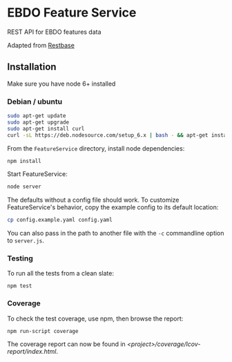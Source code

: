 # EBDO Feature Service

REST API for EBDO features data

Adapted from [Restbase](https://github.com/wikimedia/restbase)

## Installation

Make sure you have node 6+ installed

### Debian / ubuntu

```sh
sudo apt-get update
sudo apt-get upgrade
sudo apt-get install curl
curl -sL https://deb.nodesource.com/setup_6.x | bash - && apt-get install -y nodejs
```

From the `FeatureService` directory, install node dependencies:

```sh
npm install
```

Start FeatureService:

```sh
node server
```

The defaults without a config file should work.
To customize FeatureService's behavior, copy the example config to its default location:

```sh
cp config.example.yaml config.yaml
```

You can also pass in the path to another file with the `-c` commandline option
to `server.js`.

### Testing

To run all the tests from a clean slate:

```
npm test
```

### Coverage

To check the test coverage, use npm, then browse the report:

```
npm run-script coverage
```

The coverage report can now be found in *&lt;project&gt;/coverage/lcov-report/index.html*.

